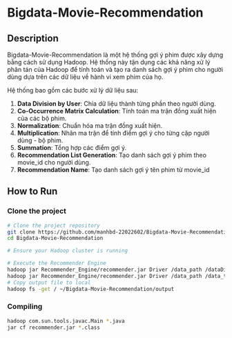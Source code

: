 # Bigdata-Movie-Recommendation

## Description
Bigdata-Movie-Recommendation là một hệ thống gợi ý phim được xây dựng bằng cách sử dụng Hadoop. Hệ thống này tận dụng các khả năng xử lý phân tán của Hadoop để tính toán và tạo ra danh sách gợi ý phim cho người dùng dựa trên các dữ liệu về hành vi xem phim của họ. 

Hệ thống bao gồm các bước xử lý dữ liệu sau:
1. **Data Division by User**: Chia dữ liệu thành từng phần theo người dùng.
2. **Co-Occurrence Matrix Calculation**: Tính toán ma trận đồng xuất hiện của các bộ phim.
3. **Normalization**: Chuẩn hóa ma trận đồng xuất hiện.
4. **Multiplication**: Nhân ma trận để tính điểm gợi ý cho từng cặp người dùng - bộ phim.
5. **Summation**: Tổng hợp các điểm gợi ý.
6. **Recommendation List Generation**: Tạo danh sách gợi ý phim theo movie_id cho người dùng.
7. **Recommendation Name**: Tạo danh sách gợi ý tên phim từ movie_id
## How to Run

### Clone the project
```bash
# Clone the project repository
git clone https://github.com/manhbd-22022602/Bigdata-Movie-Recommendation.git
cd Bigdata-Movie-Recommendation

# Ensure your Hadoop cluster is running

# Execute the Recommender Engine
hadoop jar Recommender_Engine/recommender.jar Driver /data_path /dataDividedByUser /coOccurrenceMatrix /Normalize /Multiplication /Sum /RecommendationList
hadoop jar Recommender_Engine/recommender.jar Driver /data_path /data_titles_path /dataDividedByUser /coOccurrenceMatrix /Normalize /Multiplication /Sum /RecommendationList /RecommendationListName /RecommendName
# Copy output file to local
hadoop fs -get / ~/Bigdata-Movie-Recommendation/output
```

 ### Compiling
 ```bash
hadoop com.sun.tools.javac.Main *.java
jar cf recommender.jar *.class
```
